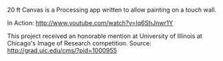 20 ft Canvas is a Processing app written to allow painting on a touch wall.

In Action:
http://www.youtube.com/watch?v=lq6ShJnwr1Y

This project received an honorable mention at University of Illinois at Chicago's Image of Research competition. Source: http://grad.uic.edu/cms/?pid=1000955